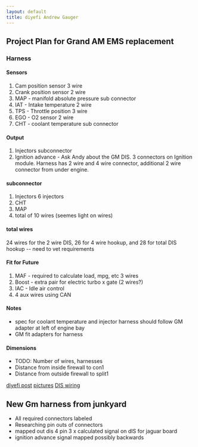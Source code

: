 ```yaml
---
layout: default
title: diyefi Andrew Gauger
---
```


## Project Plan for Grand AM EMS replacement

### Harness

#### Sensors
1. Cam position sensor 3 wire
2. Crank position sensor 2 wire
3. MAP - manifold absolute pressure sub connector
4. IAT - Intake temperature 2 wire
5. TPS - Throttle position 3 wire
6. EGO - O2 sensor 2 wire
7. CHT - coolant temperature sub connector

#### Output
1. Injectors subconnector
2. Ignition advance - Ask Andy about the GM DIS.  3 connectors on Ignition module.  Harness has 2 wire and 4 wire connector, additional 2 wire connector from under engine.

#### subconnector
1. Injectors 6 injectors
2. CHT 
3. MAP 
4. total of 10 wires (seemes light on wires)

#### total wires
24 wires for the 2 wire DIS, 26 for 4 wire hookup, and 28 for total DIS hookup -- need to vet requirements

#### Fit for Future
1. MAF - required to calculate load, mpg, etc 3 wires
2. Boost - extra pair for electric turbo x gate (2 wires?)
3. IAC - Idle air control
4. 4 aux wires using CAN

#### Notes
* spec for coolant temperature and injector harness should follow GM adapter at left of engine bay
* GM fit adapters for harness

#### Dimensions
* TODO: Number of wires, harnesses
* Distance from inside firewall to con1
* Distance from outside firewall to split1

[diyefi post](http://forum.diyefi.org/viewtopic.php?f=41&t=2092)
[pictures](http://forum.diyefi.org/viewtopic.php?f=41&t=2094)
[DIS wiring](http://fazeshift.org/pics/albums/userpics/3100PCM/6E3-A-5.jpg)

## New Gm harness from junkyard
* All required connectors labeled
* Researching pin outs of connectors
* mapped out dis 4 pin 3 x calculated signal on dIS for jaguar board
* ignition advance signal mapped possibly backwards
